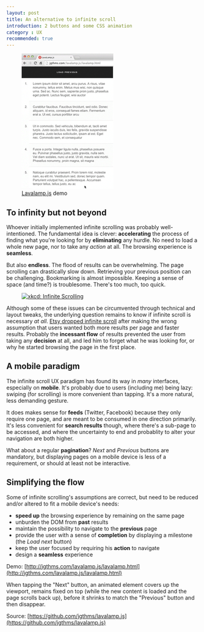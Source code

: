 ```yaml
---
layout: post
title: An alternative to infinite scroll
introduction: 2 buttons and some CSS animation
category : UX
recommended: true
---
```


<figure>
  <a href="http://jgthms.com/lavalamp.js/lavalamp.html">
    <img alt="Infinite scroll alternative" src="/images/infinite-scroll-alternative.gif">
  </a>
  <figcaption><a href="https://github.com/jgthms/lavalamp.js">Lavalamp.js</a> demo</figcaption>
</figure>

## To infinity but not beyond

Whoever initially implemented infinite scrolling was probably well-intentioned. The fundamental idea is clever: **accelerating** the process of finding what you're looking for by **eliminating** any hurdle. No need to load a whole new page, nor to take any *action* at all. The browsing experience is **seamless**.

But also **endless**. The flood of results can be overwhelming. The page scrolling can drastically slow down. Retrieving your previous position can be challenging. Bookmarking is almost impossible. Keeping a sense of space (and time?) is troublesome. There's too much, too quick.

<figure>
  <a href="https://xkcd.com/1309/">
    <img src="http://imgs.xkcd.com/comics/infinite_scrolling.png" alt="xkcd: Infinite Scrolling">
  </a>
</figure>

Although some of these issues can be circumvented through technical and layout tweaks, the underlying question remains to know if infinite scroll is necessary *at all*. [Etsy dropped infinite scroll](http://danwin.com/2013/01/infinite-scroll-fail-etsy/) after making the wrong assumption that users wanted both more results per page and faster results. Probably the **incessant flow** of results prevented the user from taking any **decision** at all, and led him to forget what he was looking for, or why he started browsing the page in the first place.

## A mobile paradigm

The infinite scroll UX paradigm has found its way in *many* interfaces, especially on **mobile**. It's probably due to users (including me) being lazy: swiping (for scrolling) is more convenient than tapping. It's a more natural, less demanding gesture.

It does makes sense for **feeds** (Twitter, Facebook) because they only require one page, and are meant to be consumed in one direction primarily. It's less convenient for **search results** though, where there's a sub-page to be accessed, and where the uncertainty to end and probablity to alter your navigation are both higher.

What about a regular **pagination**? *Next* and *Previous* buttons are mandatory, but displaying pages on a mobile device is less of a requirement, or should at least not be interactive.

## Simplifying the flow

Some of infinite scrolling's assumptions are correct, but need to be reduced and/or altered to fit a mobile device's needs:

* **speed up** the browsing experience by remaining on the same page
* unburden the DOM from **past** results
* maintain the possibility to navigate to the **previous** page
* provide the user with a sense of **completion** by displaying a milestone (the *Load next* button)
* keep the user focused by requiring his **action** to navigate
* design a **seamless** experience

Demo: [http://jgthms.com/lavalamp.js/lavalamp.html](http://jgthms.com/lavalamp.js/lavalamp.html)

When tapping the "Next" button, an animated element covers up the viewport, remains fixed on top (while the new content is loaded and the page scrolls back up), before it shrinks to match the "Previous" button and then disappear.

Source: [https://github.com/jgthms/lavalamp.js](https://github.com/jgthms/lavalamp.js)

